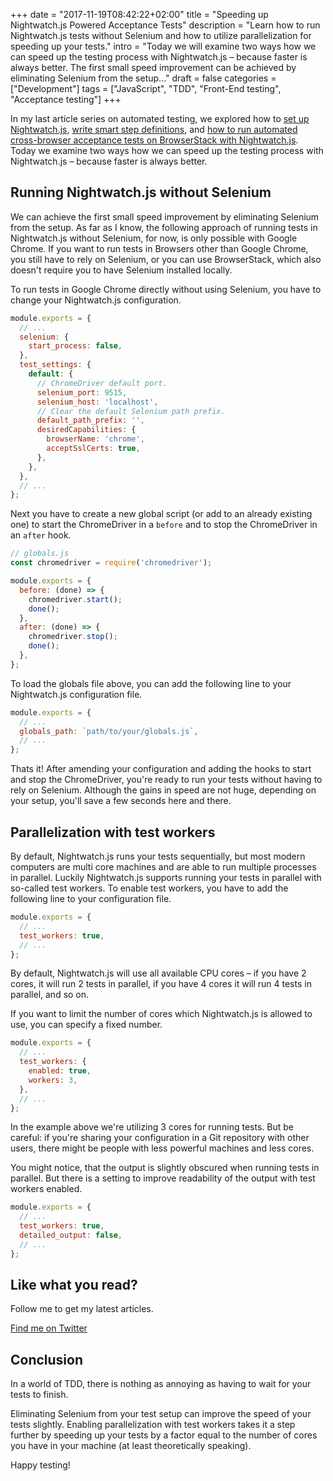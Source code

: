 +++
date = "2017-11-19T08:42:22+02:00"
title = "Speeding up Nightwatch.js Powered Acceptance Tests"
description = "Learn how to run Nightwatch.js tests without Selenium and how to utilize parallelization for speeding up your tests."
intro = "Today we will examine two ways how we can speed up the testing process with Nightwatch.js – because faster is always better. The first small speed improvement can be achieved by eliminating Selenium from the setup..."
draft = false
categories = ["Development"]
tags = ["JavaScript", "TDD", "Front-End testing", "Acceptance testing"]
+++

In my last article series on automated testing, we explored how to [set up Nightwatch.js](https://markus.oberlehner.net/blog/acceptance-testing-with-nightwatch-and-cucumber-setup/), [write smart step definitions](https://markus.oberlehner.net/blog/acceptance-testing-with-nightwatch-and-cucumber-smart-step-definitions/), and [how to run automated cross-browser acceptance tests on BrowserStack with Nightwatch.js](https://markus.oberlehner.net/blog/acceptance-testing-with-nightwatch-and-cucumber-browserstack/). Today we examine two ways how we can speed up the testing process with Nightwatch.js – because faster is always better.

## Running Nightwatch.js without Selenium

We can achieve the first small speed improvement by eliminating Selenium from the setup. As far as I know, the following approach of running tests in Nightwatch.js without Selenium, for now, is only possible with Google Chrome. If you want to run tests in Browsers other than Google Chrome, you still have to rely on Selenium, or you can use BrowserStack, which also doesn't require you to have Selenium installed locally.

To run tests in Google Chrome directly without using Selenium, you have to change your Nightwatch.js configuration.

```js
module.exports = {
  // ...
  selenium: {
    start_process: false,
  },
  test_settings: {
    default: {
      // ChromeDriver default port.
      selenium_port: 9515,
      selenium_host: 'localhost',
      // Clear the default Selenium path prefix.
      default_path_prefix: '',
      desiredCapabilities: {
        browserName: 'chrome',
        acceptSslCerts: true,
      },
    },
  },
  // ...
};
```

Next you have to create a new global script (or add to an already existing one) to start the ChromeDriver in a `before` and to stop the ChromeDriver in an `after` hook.

```js
// globals.js
const chromedriver = require('chromedriver');

module.exports = {
  before: (done) => {
    chromedriver.start();
    done();
  },
  after: (done) => {
    chromedriver.stop();
    done();
  },
};
```

To load the globals file above, you can add the following line to your Nightwatch.js configuration file.

```js
module.exports = {
  // ...
  globals_path: `path/to/your/globals.js`,
  // ...
};
```

Thats it! After amending your configuration and adding the hooks to start and stop the ChromeDriver, you're ready to run your tests without having to rely on Selenium. Although the gains in speed are not huge, depending on your setup, you'll save a few seconds here and there.

## Parallelization with test workers

By default, Nightwatch.js runs your tests sequentially, but most modern computers are multi core machines and are able to run multiple processes in parallel. Luckily Nightwatch.js supports running your tests in parallel with so-called test workers. To enable test workers, you have to add the following line to your configuration file.

```js
module.exports = {
  // ...
  test_workers: true,
  // ...
};
```

By default, Nightwatch.js will use all available CPU cores – if you have 2 cores, it will run 2 tests in parallel, if you have 4 cores it will run 4 tests in parallel, and so on.

If you want to limit the number of cores which Nightwatch.js is allowed to use, you can specify a fixed number.

```js
module.exports = {
  // ...
  test_workers: {
    enabled: true,
    workers: 3,
  },
  // ...
};
```

In the example above we're utilizing 3 cores for running tests. But be careful: if you're sharing your configuration in a Git repository with other users, there might be people with less powerful machines and less cores.

You might notice, that the output is slightly obscured when running tests in parallel. But there is a setting to improve readability of the output with test workers enabled.

```js
module.exports = {
  // ...
  test_workers: true,
  detailed_output: false,
  // ...
};
```

<div class="c-content__broad">
  <div class="c-twitter-teaser">
    <div class="c-twitter-teaser__content">
      <h2 class="c-twitter-teaser__headline">Like what you read?</h2>
      <p class="c-twitter-teaser__body">
        Follow me to get my latest articles.
      </p>
      <a class="c-button c-button--outline c-twitter-teaser__button" rel="nofollow" href="https://twitter.com/maoberlehner" data-event-category="link" data-event-action="click: contact" data-event-label="Twitter (article content)">
        Find me on Twitter
      </a>
    </div>
  </div>
</div>

## Conclusion

In a world of TDD, there is nothing as annoying as having to wait for your tests to finish.

Eliminating Selenium from your test setup can improve the speed of your tests slightly. Enabling parallelization with test workers takes it a step further by speeding up your tests by a factor equal to the number of cores you have in your machine (at least theoretically speaking).

Happy testing!
